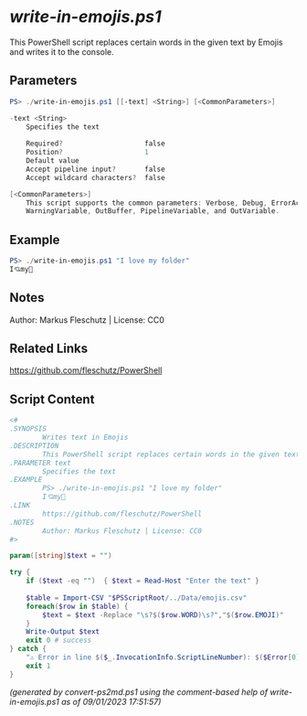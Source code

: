 *write-in-emojis.ps1*
================

This PowerShell script replaces certain words in the given text by Emojis and writes it to the console.

Parameters
----------
```powershell
PS> ./write-in-emojis.ps1 [[-text] <String>] [<CommonParameters>]

-text <String>
    Specifies the text
    
    Required?                    false
    Position?                    1
    Default value                
    Accept pipeline input?       false
    Accept wildcard characters?  false

[<CommonParameters>]
    This script supports the common parameters: Verbose, Debug, ErrorAction, ErrorVariable, WarningAction, 
    WarningVariable, OutBuffer, PipelineVariable, and OutVariable.
```

Example
-------
```powershell
PS> ./write-in-emojis.ps1 "I love my folder"
I💘️my📂

```

Notes
-----
Author: Markus Fleschutz | License: CC0

Related Links
-------------
https://github.com/fleschutz/PowerShell

Script Content
--------------
```powershell
<#
.SYNOPSIS
        Writes text in Emojis
.DESCRIPTION
        This PowerShell script replaces certain words in the given text by Emojis and writes it to the console.
.PARAMETER text
        Specifies the text
.EXAMPLE
        PS> ./write-in-emojis.ps1 "I love my folder"
        I💘️my📂
.LINK
        https://github.com/fleschutz/PowerShell
.NOTES
        Author: Markus Fleschutz | License: CC0
#>

param([string]$text = "")

try {
	if ($text -eq "")  { $text = Read-Host "Enter the text" }
	
	$table = Import-CSV "$PSScriptRoot/../Data/emojis.csv"
	foreach($row in $table) {
		$text = $text -Replace "\s?$($row.WORD)\s?","$($row.EMOJI)️"
	}
	Write-Output $text
	exit 0 # success
} catch {
	"⚠️ Error in line $($_.InvocationInfo.ScriptLineNumber): $($Error[0])"
	exit 1
}
```

*(generated by convert-ps2md.ps1 using the comment-based help of write-in-emojis.ps1 as of 09/01/2023 17:51:57)*

